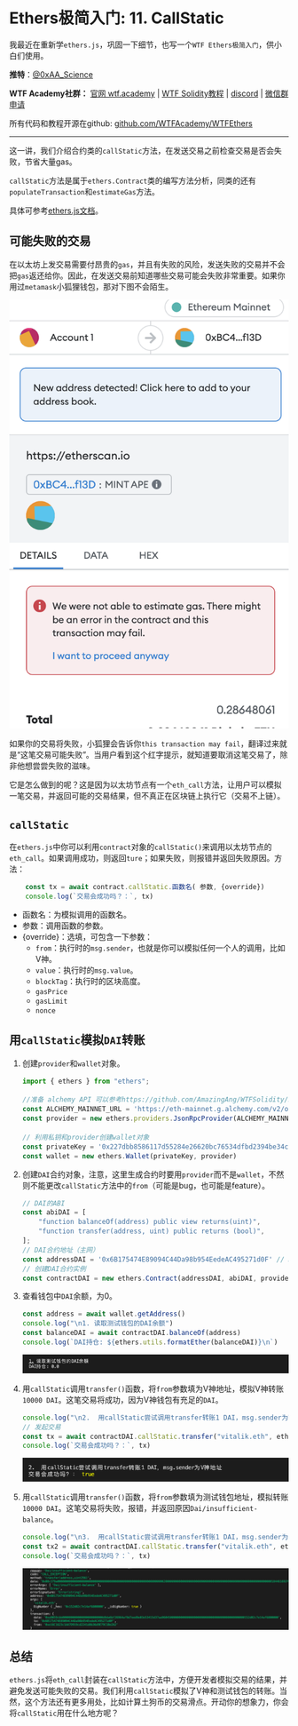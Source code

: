# Ethers极简入门: 11. CallStatic

我最近在重新学`ethers.js`，巩固一下细节，也写一个`WTF Ethers极简入门`，供小白们使用。

**推特**：[@0xAA_Science](https://twitter.com/0xAA_Science)

**WTF Academy社群：** [官网 wtf.academy](https://wtf.academy) | [WTF Solidity教程](https://github.com/AmazingAng/WTFSolidity) | [discord](https://discord.gg/5akcruXrsk) | [微信群申请](https://docs.google.com/forms/d/e/1FAIpQLSe4KGT8Sh6sJ7hedQRuIYirOoZK_85miz3dw7vA1-YjodgJ-A/viewform?usp=sf_link)

所有代码和教程开源在github: [github.com/WTFAcademy/WTFEthers](https://github.com/WTFAcademy/WTFEthers)

-----

这一讲，我们介绍合约类的`callStatic`方法，在发送交易之前检查交易是否会失败，节省大量gas。

`callStatic`方法是属于```ethers.Contract```类的编写方法分析，同类的还有`populateTransaction`和`estimateGas`方法。

具体可参考[ethers.js文档](https://docs.ethers.io/v5/api/contract/contract/#Contract-callStatic)。

## 可能失败的交易

在以太坊上发交易需要付昂贵的`gas`，并且有失败的风险，发送失败的交易并不会把`gas`返还给你。因此，在发送交易前知道哪些交易可能会失败非常重要。如果你用过`metamask`小狐狸钱包，那对下图不会陌生。

![你的交易可能失败！](img/11-1.png)

如果你的交易将失败，小狐狸会告诉你`this transaction may fail`，翻译过来就是“这笔交易可能失败”。当用户看到这个红字提示，就知道要取消这笔交易了，除非他想尝尝失败的滋味。

它是怎么做到的呢？这是因为以太坊节点有一个`eth_call`方法，让用户可以模拟一笔交易，并返回可能的交易结果，但不真正在区块链上执行它（交易不上链）。

## `callStatic`

在`ethers.js`中你可以利用`contract`对象的`callStatic()`来调用以太坊节点的`eth_call`。如果调用成功，则返回`ture`；如果失败，则报错并返回失败原因。方法：

```js
    const tx = await contract.callStatic.函数名( 参数, {override})
    console.log(`交易会成功吗？：`, tx)
```

- 函数名：为模拟调用的函数名。
- 参数：调用函数的参数。
- {override}：选填，可包含一下参数：
    - `from`：执行时的`msg.sender`，也就是你可以模拟任何一个人的调用，比如V神。
    - `value`：执行时的`msg.value`。
    - `blockTag`：执行时的区块高度。
    - `gasPrice`
    - `gasLimit`
    - `nonce`

## 用`callStatic`模拟`DAI`转账

1. 创建`provider`和`wallet`对象。
    ```js
    import { ethers } from "ethers";

    //准备 alchemy API 可以参考https://github.com/AmazingAng/WTFSolidity/blob/main/Topics/Tools/TOOL04_Alchemy/readme.md 
    const ALCHEMY_MAINNET_URL = 'https://eth-mainnet.g.alchemy.com/v2/oKmOQKbneVkxgHZfibs-iFhIlIAl6HDN';
    const provider = new ethers.providers.JsonRpcProvider(ALCHEMY_MAINNET_URL);

    // 利用私钥和provider创建wallet对象
    const privateKey = '0x227dbb8586117d55284e26620bc76534dfbd2394be34cf4a09cb775d593b6f2b'
    const wallet = new ethers.Wallet(privateKey, provider)
    ```

2. 创建`DAI`合约对象，注意，这里生成合约时要用`provider`而不是`wallet`，不然则不能更改`callStatic`方法中的`from`（可能是bug，也可能是feature）。

    ```js
    // DAI的ABI
    const abiDAI = [
        "function balanceOf(address) public view returns(uint)",
        "function transfer(address, uint) public returns (bool)",
    ];
    // DAI合约地址（主网）
    const addressDAI = '0x6B175474E89094C44Da98b954EedeAC495271d0F' // DAI Contract
    // 创建DAI合约实例
    const contractDAI = new ethers.Contract(addressDAI, abiDAI, provider)
    ```

3. 查看钱包中`DAI`余额，为0。

    ```js
    const address = await wallet.getAddress()
    console.log("\n1. 读取测试钱包的DAI余额")
    const balanceDAI = await contractDAI.balanceOf(address)
    console.log(`DAI持仓: ${ethers.utils.formatEther(balanceDAI)}\n`)
    ```
    ![钱包DAI余额](img/11-2.png)

4. 用`callStatic`调用`transfer()`函数，将`from`参数填为V神地址，模拟V神转账`10000 DAI`。这笔交易将成功，因为V神钱包有充足的`DAI`。

    ```js
    console.log("\n2.  用callStatic尝试调用transfer转账1 DAI，msg.sender为V神地址")
    // 发起交易
    const tx = await contractDAI.callStatic.transfer("vitalik.eth", ethers.utils.parseEther("10000"), {from: "vitalik.eth"})
    console.log(`交易会成功吗？：`, tx)
    ```
    ![模拟V神转账](img/11-3.png)

4. 用`callStatic`调用`transfer()`函数，将`from`参数填为测试钱包地址，模拟转账`10000 DAI`。这笔交易将失败，报错，并返回原因`Dai/insufficient-balance`。

    ```js
    console.log("\n3.  用callStatic尝试调用transfer转账1 DAI，msg.sender为测试钱包地址")
    const tx2 = await contractDAI.callStatic.transfer("vitalik.eth", ethers.utils.parseEther("10000"), {from: address})
    console.log(`交易会成功吗？：`, tx)
    ```
    ![模拟测试钱包转账](img/11-4.png)

## 总结
`ethers.js`将`eth_call`封装在`callStatic`方法中，方便开发者模拟交易的结果，并避免发送可能失败的交易。我们利用`callStatic`模拟了V神和测试钱包的转账。当然，这个方法还有更多用处，比如计算土狗币的交易滑点。开动你的想象力，你会将`callStatic`用在什么地方呢？
